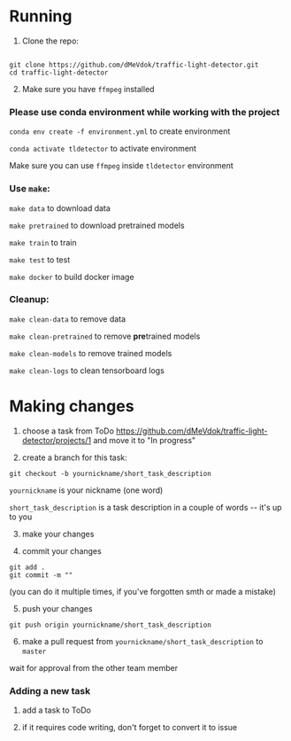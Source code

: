 # Running

1) Clone the repo:

```

git clone https://github.com/dMeVdok/traffic-light-detector.git
cd traffic-light-detector

```

2) Make sure you have `ffmpeg` installed

### Please use conda environment while working with the project

`conda env create -f environment.yml` to create environment

`conda activate tldetector` to activate environment

Make sure you can use `ffmpeg` inside `tldetector` environment

### Use `make`:

`make data` to download data

`make pretrained` to download pretrained models

`make train` to train

`make test` to test

`make docker` to build docker image

### Cleanup:

`make clean-data` to remove data

`make clean-pretrained` to remove **pre**trained models

`make clean-models` to remove trained models

`make clean-logs` to clean tensorboard logs

# Making changes

1) choose a task from ToDo https://github.com/dMeVdok/traffic-light-detector/projects/1 and move it to "In progress"

2) create a branch for this task:

```
git checkout -b yournickname/short_task_description
```

`yournickname` is your nickname (one word)

`short_task_description` is a task description in a couple of words -- it's up to you

3) make your changes

4) commit your changes

```
git add .
git commit -m ""
```

(you can do it multiple times, if you've forgotten smth or made a mistake)

5) push your changes

```
git push origin yournickname/short_task_description
```

6) make a pull request from `yournickname/short_task_description` to `master`

wait for approval from the other team member

### Adding a new task

1) add a task to ToDo

2) if it requires code writing, don't forget to convert it to issue
